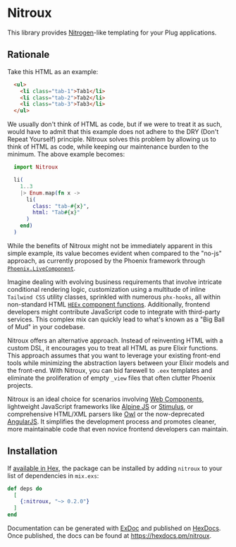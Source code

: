 # Nitroux

This library provides [Nitrogen](https://nitrogenproject.com/)-like templating for your Plug applications.

## Rationale

Take this HTML as an example:

```html
  <ul>
    <li class="tab-1">Tab1</li>
    <li class="tab-2">Tab2</li>
    <li class="tab-3">Tab3</li>
  </ul>
```

We usually don't think of HTML as code, but if we were to treat it as such, would have to admit that this example does not adhere to the DRY (Don't Repeat Yourself) principle. Nitroux solves this problem by allowing us to think of HTML as code, while keeping our maintenance burden to the minimum. The above example becomes:

```elixir
  import Nitroux

  li(
    1..3
    |> Enum.map(fn x ->
      li(
        class: "tab-#{x}",
        html: "Tab#{x}"
      )
    end)
  )

```

While the benefits of Nitroux might not be immediately apparent in this simple example, its value becomes evident when compared to the "no-js" approach, as currently proposed by the Phoenix framework through [`Phoenix.LiveComponent`](https://hexdocs.pm/phoenix_live_view/Phoenix.LiveComponent.html).

Imagine dealing with evolving business requirements that involve intricate conditional rendering logic, customization using a multitude of inline `Tailwind CSS` utility classes, sprinkled with numerous `phx-hooks`, all within non-standard HTML [`HEEx` component functions](https://hexdocs.pm/phoenix/1.7.0-rc.0/components.html#html-components). Additionally, frontend developers might contribute JavaScript code to integrate with third-party services. This complex mix can quickly lead to what's known as a "Big Ball of Mud" in your codebase.

Nitroux offers an alternative approach. Instead of reinventing HTML with a custom DSL, it encourages you to treat all HTML as pure Elixir functions. This approach assumes that you want to leverage your existing front-end tools while minimizing the abstraction layers between your Elixir models and the front-end. With Nitroux, you can bid farewell to `.eex` templates and eliminate the proliferation of empty `_view` files that often clutter Phoenix projects.

Nitroux is an ideal choice for scenarios involving [Web Components](https://developer.mozilla.org/en-US/docs/Web/API/Web_components), lightweight JavaScript frameworks like [Alpine JS](https://alpinejs.dev/) or [Stimulus](https://stimulus.hotwired.dev/), or comprehensive HTML/XML parsers like [Owl](https://odoo.github.io/owl/) or the now-deprecated [AngularJS](https://angularjs.org/). It simplifies the development process and promotes cleaner, more maintainable code that even novice frontend developers can maintain.



## Installation

If [available in Hex](https://hex.pm/docs/publish), the package can be installed
by adding `nitroux` to your list of dependencies in `mix.exs`:

```elixir
def deps do
  [
    {:nitroux, "~> 0.2.0"}
  ]
end
```

Documentation can be generated with [ExDoc](https://github.com/elixir-lang/ex_doc)
and published on [HexDocs](https://hexdocs.pm). Once published, the docs can
be found at <https://hexdocs.pm/nitroux>.

